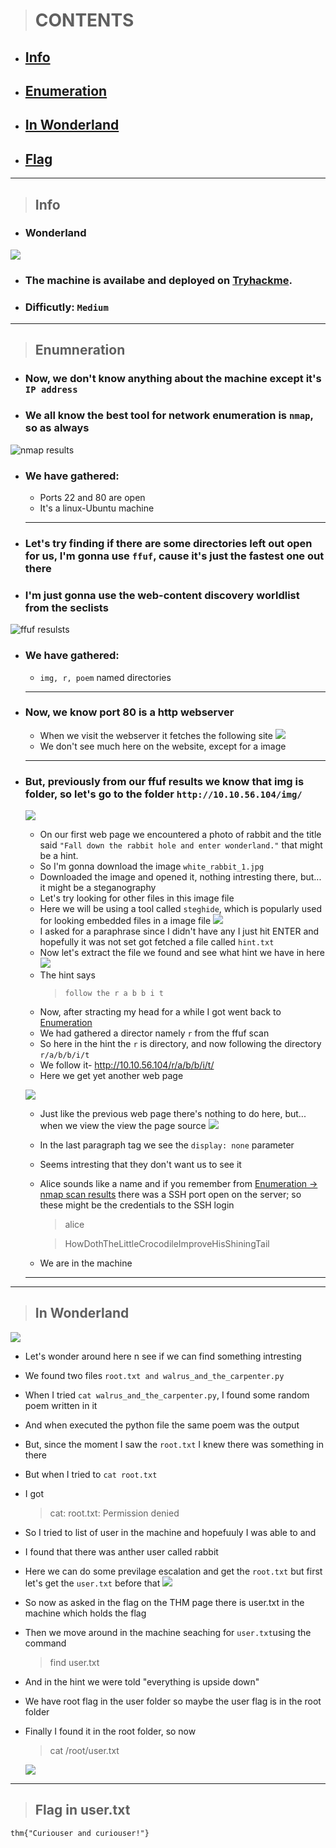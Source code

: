 > # CONTENTS #

- ## [Info](#info) ##

- ## [Enumeration](#enumeration) ##

- ## [In Wonderland](#in) ##

- ## [Flag](#flag) ##

- - -
> ## Info ##

- ### Wonderland ###

 ![](https://i.ibb.co/yfg9285/Screenshot-2021-11-02-at-2-00-31-PM.png)

- ### The machine is availabe and deployed on [Tryhackme](https://tryhackme.com/room/wonderland). ###

- ### Difficutly: `Medium` ###

- - -

> ## Enumneration ##

- ### Now, we don't know anything about the machine except it's `IP address` ###

- ### We all know the best tool for network enumeration is `nmap`, so as always

![nmap results](https://i.ibb.co/4Nfx8RC/Screenshot-2021-11-02-at-2-38-21-PM.png)

- ### We have gathered: ###
    - Ports 22 and 80 are open
    - It's a linux-Ubuntu machine
    - - -
- ### Let's try finding if there are some directories left out open for us, I'm gonna use `ffuf`, cause it's just the fastest one out there

- ### I'm just gonna use the web-content discovery worldlist from the seclists ###

![ffuf resulsts](https://i.ibb.co/3s7qnpq/Screenshot-2021-11-02-at-3-14-03-PM.png)

- ### We have gathered: ###
    - `img, r, poem` named directories
    - - -
- ### Now, we know port 80 is a http webserver ###
    - When we visit the webserver it fetches the following site
    ![](https://i.ibb.co/sJnGSqD/Screenshot-2021-11-02-at-2-51-08-PM.png)
    - We don't see much here on the website, except for a image
    - - -
- ### But, previously from our ffuf results we know that img is folder, so let's go to the folder `http://10.10.56.104/img/` ###
    ![](https://i.ibb.co/y5BZjRt/Screenshot-2021-11-02-at-3-17-58-PM.png)
    - On our first web page we encountered a photo of rabbit and the title said `"Fall down the rabbit hole and enter wonderland."` that might be a hint.
    - So I'm gonna download the image `white_rabbit_1.jpg`
    - Downloaded the image and opened it, nothing intresting there, but... it might be a steganography
    - Let's try looking for other files in this image file
    - Here we will be using a tool called `steghide`, which is popularly used for looking embedded files in a image file
    ![](https://i.ibb.co/JytXLMq/Screenshot-2021-11-02-at-3-32-12-PM.png)
    - I asked for a paraphrase since I didn't have any I just hit ENTER and hopefully it was not set got fetched a file called `hint.txt`
    - Now let's extract the file we found and see what hint we have in here
    ![](https://i.ibb.co/4sBw4bP/Screenshot-2021-11-02-at-3-34-57-PM.png)
    - The hint says
        > `follow the r a b b i t`
    - Now, after stracting my head for a while I got went back to [Enumeration](#enumeration)
    - We had gathered a director namely `r` from the ffuf scan
    - So here in the hint the `r` is directory, and now following the directory `r/a/b/b/i/t`
    - We follow it- <http://10.10.56.104/r/a/b/b/i/t/>
    - Here we get yet another web page
    
    ![](https://i.ibb.co/pdX9Mc3/Screenshot-2021-11-02-at-3-46-35-PM.png)
    - Just like the previous web page there's nothing to do here, but... when we view the view the page source
    ![](https://i.ibb.co/RbnHPGs/Screenshot-2021-11-02-at-3-58-12-PM.png)
    - In the last paragraph tag we see the `display: none` parameter
    - Seems intresting that they don't want us to see it
    - Alice sounds like a name and if you remember from [Enumeration -> nmap scan results](#enumeration) there was a SSH port open on the server; so these might be the credentials to the SSH login

        > alice

        > HowDothTheLittleCrocodileImproveHisShiningTail
    - We are in the machine
    - - -
- - -
> ## In Wonderland ##
![](https://i.ibb.co/gPNcVhs/Screenshot-2021-11-02-at-4-12-23-PM.png)
- Let's wonder around here n see if we can find something intresting
- We found two files `root.txt and walrus_and_the_carpenter.py`
- When I tried `cat walrus_and_the_carpenter.py`, I found some random poem written in it
- And when executed the python file the same poem was the output
- But, since the moment I saw the `root.txt` I knew there was something in there
- But when I tried to `cat root.txt`
- I got
    > cat: root.txt: Permission denied
- So I tried to list of user in the machine and hopefuuly I was able to and
- I found that there was anther user called rabbit
- Here we can do some previlage escalation and get the `root.txt` but first let's get the `user.txt` before that
![](https://i.ibb.co/0F3F5M1/Screenshot-2021-11-02-at-5-35-16-PM.png)
- So now as asked in the flag on the THM page there is user.txt in the machine which holds the flag
- Then we move around in the machine seaching for `user.txt`using the command
    > find user.txt
- And in the hint we were told "everything is upside down"
- We have root flag in the user folder so maybe the user flag is in the root folder
- Finally I found it in the root folder, so now
    > cat /root/user.txt

  ![](https://i.ibb.co/sPDPrnZ/Screenshot-2021-11-02-at-5-40-41-PM.png)
- - -

> ## Flag in user.txt ##
    thm{"Curiouser and curiouser!"}

